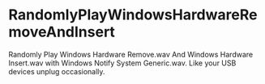 # RandomlyPlayWindowsHardwareRemoveAndInsert
Randomly Play Windows Hardware Remove.wav And Windows Hardware Insert.wav with Windows Notify System Generic.wav. Like your USB devices unplug occasionally.


